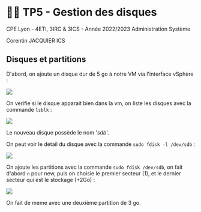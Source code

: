 

# 👨‍💻 TP5 - Gestion des disques 

CPE Lyon - 4ETI, 3IRC & 3ICS - Année 2022/2023 Administration Système

Corentin JACQUIER ICS

## Disques et partitions

D'abord, on ajoute un disque dur de 5 go à notre VM via l'interface vSphère : 

<img src="https://cdn.discordapp.com/attachments/1017478318934724638/1026393078921175062/unknown.png">

On verifie si le disque apparait bien dans la vm, on liste les disques avec la commande `lsblk` : 

<img src="https://cdn.discordapp.com/attachments/1017478318934724638/1026393857165905930/unknown.png">

Le nouveau disque possède le nom '*sdb*'.

On peut voir le détail du disque avec la commande `sudo fdisk -l /dev/sdb` :

<img src="https://cdn.discordapp.com/attachments/1017478318934724638/1026394682248405072/unknown.png">
 
 On ajoute les partitions avec la commande `sudo fdisk /dev/sdb`, on fait d'abord `n` pour new, puis on choisie le premier secteur (1), et le dernier secteur qui est le stockage (+2Go) : 

<img src="https://cdn.discordapp.com/attachments/1017478318934724638/1026400964627935272/unknown.png">

On fait de meme avec une deuxième partition de 3 go. 

